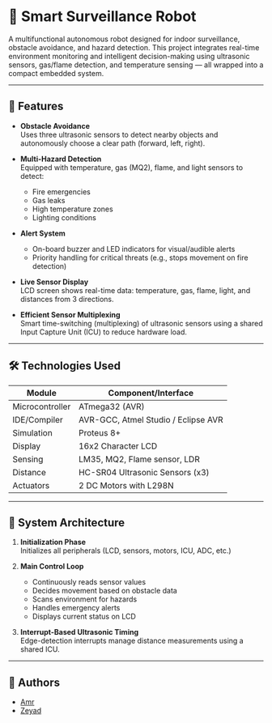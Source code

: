 # 🤖 Smart Surveillance Robot

A multifunctional autonomous robot designed for indoor surveillance, obstacle avoidance, and hazard detection. This project integrates real-time environment monitoring and intelligent decision-making using ultrasonic sensors, gas/flame detection, and temperature sensing — all wrapped into a compact embedded system.

---

## 🚀 Features

- **Obstacle Avoidance**  
  Uses three ultrasonic sensors to detect nearby objects and autonomously choose a clear path (forward, left, right).

- **Multi-Hazard Detection**  
  Equipped with temperature, gas (MQ2), flame, and light sensors to detect:
  - Fire emergencies
  - Gas leaks
  - High temperature zones
  - Lighting conditions

- **Alert System**  
  - On-board buzzer and LED indicators for visual/audible alerts  
  - Priority handling for critical threats (e.g., stops movement on fire detection)

- **Live Sensor Display**  
  LCD screen shows real-time data: temperature, gas, flame, light, and distances from 3 directions.

- **Efficient Sensor Multiplexing**  
  Smart time-switching (multiplexing) of ultrasonic sensors using a shared Input Capture Unit (ICU) to reduce hardware load.

---

## 🛠 Technologies Used

| Module        | Component/Interface           |
|---------------|-------------------------------|
| Microcontroller | ATmega32 (AVR)             |
| IDE/Compiler  | AVR-GCC, Atmel Studio / Eclipse AVR |
| Simulation    | Proteus 8+                    |
| Display       | 16x2 Character LCD            |
| Sensing       | LM35, MQ2, Flame sensor, LDR  |
| Distance      | HC-SR04 Ultrasonic Sensors (x3) |
| Actuators     | 2 DC Motors with L298N        |

---

## 🔧 System Architecture

1. **Initialization Phase**  
   Initializes all peripherals (LCD, sensors, motors, ICU, ADC, etc.)

2. **Main Control Loop**  
   - Continuously reads sensor values
   - Decides movement based on obstacle data
   - Scans environment for hazards
   - Handles emergency alerts
   - Displays current status on LCD

3. **Interrupt-Based Ultrasonic Timing**  
   Edge-detection interrupts manage distance measurements using a shared ICU.

---
## 👥 Authors

- [Amr](https://github.com/amryaser338)
- [Zeyad](https://github.com/zeyad-hisham-cyper)
